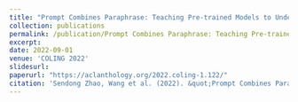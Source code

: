 ```yaml
---
title: "Prompt Combines Paraphrase: Teaching Pre-trained Models to Understand Rare Biomedical Words"
collection: publications
permalink: /publication/Prompt Combines Paraphrase: Teaching Pre-trained Models to Understand Rare Biomedical Words
excerpt: 
date: 2022-09-01
venue: 'COLING 2022'
slidesurl: 
paperurl: "https://aclanthology.org/2022.coling-1.122/"
citation: 'Sendong Zhao, Wang et al. (2022). &quot;Prompt Combines Paraphrase: Teaching Pre-trained Models to Understand Rare Biomedical Words.&quot; <i>COLING 2022</i>.'
---
```

